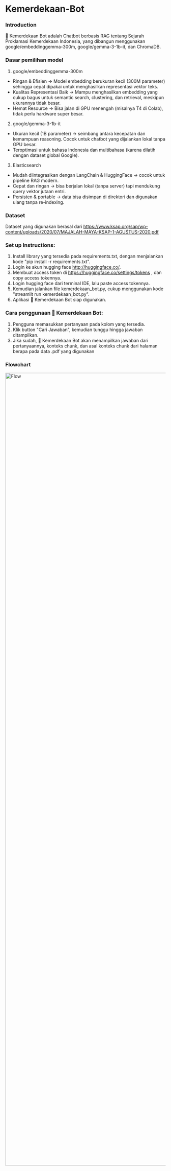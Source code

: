 # Kemerdekaan-Bot
### Introduction
📖 Kemerdekaan Bot adalah Chatbot berbasis RAG tentang Sejarah Proklamasi Kemerdekaan Indonesia, yang dibangun menggunakan google/embeddinggemma-300m, google/gemma-3-1b-it, dan ChromaDB.

### Dasar pemilihan model
1. google/embeddinggemma-300m
- Ringan & Efisien → Model embedding berukuran kecil (300M parameter) sehingga cepat dipakai untuk menghasilkan representasi vektor teks.
- Kualitas Representasi Baik → Mampu menghasilkan embedding yang cukup bagus untuk semantic search, clustering, dan retrieval, meskipun ukurannya tidak besar.
- Hemat Resource → Bisa jalan di GPU menengah (misalnya T4 di Colab), tidak perlu hardware super besar.

2. google/gemma-3-1b-it
- Ukuran kecil (1B parameter) → seimbang antara kecepatan dan kemampuan reasoning. Cocok untuk chatbot yang dijalankan lokal tanpa GPU besar.
- Teroptimasi untuk bahasa Indonesia dan multibahasa (karena dilatih dengan dataset global Google).

3. Elasticsearch
- Mudah diintegrasikan dengan LangChain & HuggingFace → cocok untuk pipeline RAG modern.
- Cepat dan ringan → bisa berjalan lokal (tanpa server) tapi mendukung query vektor jutaan entri.
- Persisten & portable → data bisa disimpan di direktori dan digunakan ulang tanpa re-indexing.

### Dataset
Dataset yang digunakan berasal dari https://www.ksap.org/sap/wp-content/uploads/2020/07/MAJALAH-MAYA-KSAP-1-AGUSTUS-2020.pdf

### Set up Instructions:
1. Install library yang tersedia pada requirements.txt, dengan menjalankan kode "pip install -r requirements.txt".
2. Login ke akun hugging face http://huggingface.co/.
3. Membuat access token di https://huggingface.co/settings/tokens , dan copy access tokennya.
4. Login hugging face dari terminal IDE, lalu paste access tokennya.
5. Kemudian jalankan file kemerdekaan_bot.py, cukup menggunakan kode "streamlit run kemerdekaan_bot.py".
6. Aplikasi 📖 Kemerdekaan Bot siap digunakan.

### Cara penggunaan 📖 Kemerdekaan Bot:
1. Pengguna memasukkan pertanyaan pada kolom yang tersedia.
2. Klik button "Cari Jawaban", kemudian tunggu hingga jawaban ditampilkan.
3. Jika sudah, 📖 Kemerdekaan Bot akan menampilkan jawaban dari pertanyaannya, konteks chunk, dan asal konteks chunk dari halaman berapa pada data .pdf yang digunakan

### Flowchart
<img width="2826" height="2483" alt="Flow" src="https://github.com/user-attachments/assets/2304c7d4-37f3-4529-8d8c-8eed530123d1" />

